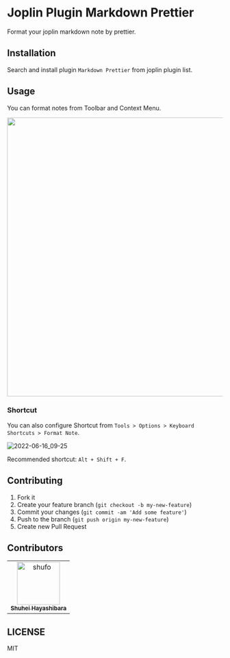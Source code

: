 # Joplin Plugin Markdown Prettier

Format your joplin markdown note by prettier.

## Installation

Search and install plugin `Markdown Prettier` from joplin plugin list.

## Usage

You can format notes from Toolbar and Context Menu.

<img src="https://user-images.githubusercontent.com/1641039/173964690-da645016-d413-461a-b1fb-6dd132855550.gif" width="650">

### Shortcut

You can also configure Shortcut from `Tools > Options > Keyboard Shortcuts > Format Note`. 

![2022-06-16_09-25](https://user-images.githubusercontent.com/1641039/173964894-6c1e2f87-3878-4d68-b8db-e5a6b76081e8.png)

Recommended shortcut: `Alt + Shift + F`.

## Contributing

1.  Fork it
2.  Create your feature branch (`git checkout -b my-new-feature`)
3.  Commit your changes (`git commit -am 'Add some feature'`)
4.  Push to the branch (`git push origin my-new-feature`)
5.  Create new Pull Request

## Contributors

<!-- readme: collaborators,contributors -start -->
<table>
<tr>
    <td align="center">
        <a href="https://github.com/shufo">
            <img src="https://avatars.githubusercontent.com/u/1641039?v=4" width="100;" alt="shufo"/>
            <br />
            <sub><b>Shuhei Hayashibara</b></sub>
        </a>
    </td></tr>
</table>
<!-- readme: collaborators,contributors -end -->

## LICENSE

MIT
